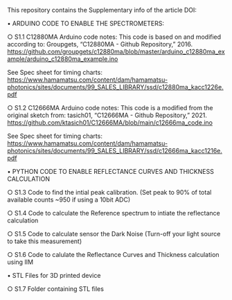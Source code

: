 This repository contains the Supplementary info of the article DOI: 

• ARDUINO CODE TO ENABLE THE SPECTROMETERS:

○ S1.1 C12880MA Arduino code notes:
This code is based on and modified according to: Groupgets, “C12880MA - Github Repository,” 2016.  https://github.com/groupgets/c12880ma/blob/master/arduino_c12880ma_example/arduino_c12880ma_example.ino

See Spec sheet for timing charts: 
https://www.hamamatsu.com/content/dam/hamamatsu-photonics/sites/documents/99_SALES_LIBRARY/ssd/c12880ma_kacc1226e.pdf

○ S1.2 C12666MA Arduino code notes:
This code is a modified from the original sketch from: tasich01, “C12666MA - Github Repository,” 2021. 
https://github.com/ktasich01/C12666MA/blob/main/c12666ma_code.ino

See Spec sheet for timing charts:
https://www.hamamatsu.com/content/dam/hamamatsu-photonics/sites/documents/99_SALES_LIBRARY/ssd/c12666ma_kacc1216e.pdf

• PYTHON CODE TO ENABLE REFLECTANCE CURVES AND THICKNESS CALCULATION

○ S1.3 Code to find the intial peak calibration. (Set peak to 90% of total available counts ~950 if using a 10bit ADC)

○ S1.4 Code to calculate the Reference spectrum to intiate the reflectance calculation

○ S1.5 Code to calculate sensor the Dark Noise (Turn-off your light source to take this measurement)

○ S1.6 Code to calulate the Reflectance Curves and Thickness calculation using IIM 

• STL Files for 3D printed device

○ S1.7 Folder containing STL files

